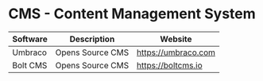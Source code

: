 # CMS - Content Management System

| Software  | Description      | Website             |
| --------- | ---------------- | ------------------- |
| Umbraco   | Opens Source CMS | https://umbraco.com |
| Bolt CMS  | Opens Source CMS | https://boltcms.io  |
